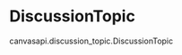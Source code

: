# DiscussionTopic

<div class="autoclass" members="">

canvasapi.discussion_topic.DiscussionTopic

</div>

